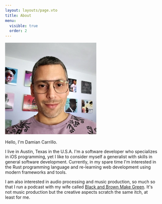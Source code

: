 ```yaml
---
layout: layouts/page.vto
title: About
menu:
  visible: true
  order: 2
---
```

![An image of Damian Carrillo](/uploads/damian.webp)

Hello, I'm Damian Carrillo. 

I live in Austin, Texas in the U.S.A. I'm a software developer who specializes in iOS programming, yet I like to consider myself a generalist with skills in general software development. Currently, in my spare time I'm interested in the Rust programming language and re-learning web development using modern frameworks and tools.

I am also interested in audio processing and music production, so much so that I run a podcast with my wife called [Black and Brown Make Green](https://podcast.blackandbrownmakegreen.com/). It's not music production but the creative aspects scratch the same itch, at least for me.
